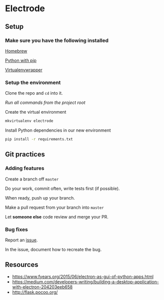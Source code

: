 # Electrode

## Setup

### Make sure you have the following installed

[Homebrew](http://brew.sh/)

[Python with pip](http://stackoverflow.com/a/17271838)

[Virtualenvwrapper](https://virtualenvwrapper.readthedocs.org/en/latest/)

### Setup the environment

Clone the repo and `cd` into it.

*Run all commands from the project root*

Create the virtual environment
```Bash
mkvirtualenv electrode
```

Install Python dependencies in our new environment
```Bash
pip install -r requirements.txt
```

## Git practices

### Adding features

Create a branch off `master`

Do your work, commit often, write tests first (if possible).

When ready, push up your branch.  

Make a pull request from your branch into `master`

Let **someone else** code review and merge your PR.

### Bug fixes

Report an [issue](https://guides.github.com/features/issues/).

In the issue, document how to recreate the bug.

## Resources
- https://www.fyears.org/2015/06/electron-as-gui-of-python-apps.html
- https://medium.com/developers-writing/building-a-desktop-application-with-electron-204203eeb658
- http://flask.pocoo.org/
